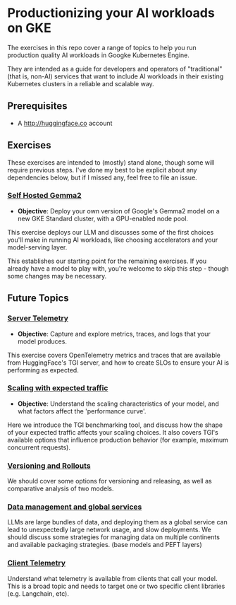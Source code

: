# Productionizing your AI workloads on GKE

The exercises in this repo cover a range of topics to help you run production
quality AI workloads in Googke Kubernetes Engine.

They are intended as a guide for developers and operators of "traditional" (that
is, non-AI) services that want to include AI workloads in their existing
Kubernetes clusters in a reliable and scalable way.

## Prerequisites

- A http://huggingface.co account

## Exercises

These exercises are intended to (mostly) stand alone, though some will require
previous steps. I've done my best to be explicit about any dependencies below,
but if I missed any, feel free to file an issue.


### [Self Hosted Gemma2](./hosted-gemma/README.md)

- **Objective**: Deploy your own version of Google's Gemma2 model on a new GKE
    Standard cluster, with a GPU-enabled node pool.

This exercise deploys our LLM and discusses some of the first choices you'll
make in running AI workloads, like choosing accelerators and your model-serving
layer.

This establishes our starting point for the remaining exercises. If you already
have a model to play with, you're welcome to skip this step - though some
changes may be necessary.

## Future Topics

### [Server Telemetry](TODO)

- **Objective**: Capture and explore metrics, traces, and logs that your model
    produces.

This exercise covers OpenTelemetry metrics and traces that are available from
HuggingFace's TGI server, and how to create SLOs to ensure your AI is performing
as expected.

### [Scaling with expected traffic]()

- **Objective**: Understand the scaling characteristics of your model, and what
    factors affect the 'performance curve'.

Here we introduce the TGI benchmarking tool, and discuss how the shape of your
expected traffic affects your scaling choices. It also covers TGI's available
options that influence production behavior (for example, maximum concurrent
requests).


### [Versioning and Rollouts](TODO)

We should cover some options for versioning and releasing, as well as
comparative analysis of two models.

### [Data management and global services](TODO)

LLMs are large bundles of data, and deploying them as a global service can lead
to unexpectedly large network usage, and slow deployments. We should discuss
some strategies for managing data on multiple continents and available
packaging strategies. (base models and PEFT layers)

### [Client Telemetry](TODO)

Understand what telemetry is available from clients that call your model. This
is a broad topic and needs to target one or two specific client libraries (e.g.
Langchain, etc).
